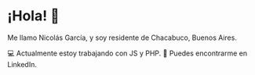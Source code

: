 # ¡Hola! 👋
Me llamo Nicolás García, y soy residente de Chacabuco, Buenos Aires.

💻 Actualmente estoy trabajando con JS y PHP.
🔎 Puedes encontrarme en LinkedIn.
